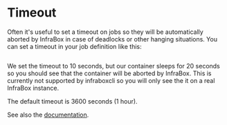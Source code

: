 Timeout
=======

Often it's useful to set a timeout on jobs so they will be automatically aborted by InfraBox in case of deadlocks or other hanging situations. You can set a timeout in your job definition like this:

```json
```

We set the timeout to 10 seconds, but our container sleeps for 20 seconds so you should see that the container will be aborted by InfraBox. This is currently not supported by infraboxcli so you will only see the it on a real InfraBox instance.

The default timeout is 3600 seconds (1 hour).

See also the [documentation](http://192.168.1.31:30080/docs/#workflow-config).
